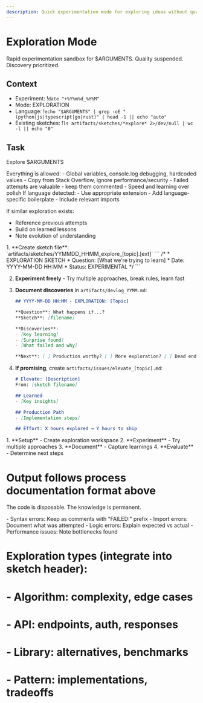 ```yaml
---
description: Quick experimentation mode for exploring ideas without quality constraints
---
```


# Exploration Mode

Rapid experimentation sandbox for $ARGUMENTS. Quality suspended. Discovery prioritized.

## Context
- Experiment: !`date "+%Y%m%d_%H%M"`
- Mode: EXPLORATION
- Language: !`echo "$ARGUMENTS" | grep -oE "(python|js|typescript|go|rust)" | head -1 || echo "auto"`
- Existing sketches: !`ls artifacts/sketches/*explore* 2>/dev/null | wc -l || echo "0"`

## Task

<task>Explore $ARGUMENTS</task>

<permissions>
Everything is allowed:
- Global variables, console.log debugging, hardcoded values
- Copy from Stack Overflow, ignore performance/security
- Failed attempts are valuable - keep them commented
- Speed and learning over polish
</permissions>

<conditional>
If language detected:
- Use appropriate extension
- Add language-specific boilerplate
- Include relevant imports

If similar exploration exists:
- Reference previous attempts
- Build on learned lessons
- Note evolution of understanding
</conditional>

<process>
1. **Create sketch file**: `artifacts/sketches/YYMMDD_HHMM_explore_[topic].[ext]`
   ```
   /*
    * EXPLORATION SKETCH
    * Question: [What we're trying to learn]
    * Date: YYYY-MM-DD HH:MM
    * Status: EXPERIMENTAL
    */
   ```

2. **Experiment freely** - Try multiple approaches, break rules, learn fast

3. **Document discoveries** in `artifacts/devlog_YYMM.md`:
   ```markdown
   ## YYYY-MM-DD HH:MM - EXPLORATION: [Topic]
   
   **Question**: What happens if...?
   **Sketch**: [filename]
   
   **Discoveries**:
   - [Key learning]
   - [Surprise found]
   - [What failed and why]
   
   **Next**: [ ] Production worthy? [ ] More exploration? [ ] Dead end?
   ```

4. **If promising**, create `artifacts/issues/elevate_[topic].md`:
   ```markdown
   # Elevate: [Description]
   From: [sketch filename]
   
   ## Learned
   - [Key insights]
   
   ## Production Path
   - [Implementation steps]
   
   ## Effort: X hours explored → Y hours to ship
   ```
</process>

<phases>
1. **Setup** - Create exploration workspace
2. **Experiment** - Try multiple approaches
3. **Document** - Capture learnings
4. **Evaluate** - Determine next steps
</phases>

# Output follows process documentation format above

The code is disposable. The knowledge is permanent.

<error-handling>
- Syntax errors: Keep as comments with "FAILED:" prefix
- Import errors: Document what was attempted
- Logic errors: Explain expected vs actual
- Performance issues: Note bottlenecks found
</error-handling>

# Exploration types (integrate into sketch header):
# - Algorithm: complexity, edge cases
# - API: endpoints, auth, responses
# - Library: alternatives, benchmarks  
# - Pattern: implementations, tradeoffs